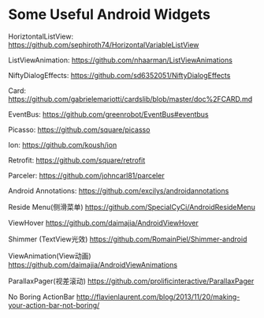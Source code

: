 Some Useful Android Widgets
=========
HoriztontalListView:
https://github.com/sephiroth74/HorizontalVariableListView

ListViewAnimation:
https://github.com/nhaarman/ListViewAnimations

NiftyDialogEffects:
https://github.com/sd6352051/NiftyDialogEffects

Card:
https://github.com/gabrielemariotti/cardslib/blob/master/doc%2FCARD.md

EventBus:
https://github.com/greenrobot/EventBus#eventbus

Picasso:
https://github.com/square/picasso

Ion:
https://github.com/koush/ion

Retrofit:
https://github.com/square/retrofit

Parceler:
https://github.com/johncarl81/parceler

Android Annotations:
https://github.com/excilys/androidannotations

Reside Menu(侧滑菜单)
https://github.com/SpecialCyCi/AndroidResideMenu

ViewHover
https://github.com/daimajia/AndroidViewHover

Shimmer (TextView光效)
https://github.com/RomainPiel/Shimmer-android

ViewAnimation(View动画)
https://github.com/daimajia/AndroidViewAnimations

ParallaxPager(视差滚动)
https://github.com/prolificinteractive/ParallaxPager

No Boring ActionBar
http://flavienlaurent.com/blog/2013/11/20/making-your-action-bar-not-boring/

